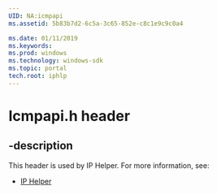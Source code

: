 ```yaml
---
UID: NA:icmpapi
ms.assetid: 5b83b7d2-6c5a-3c65-852e-c8c1e9c9c0a4

ms.date: 01/11/2019
ms.keywords: 
ms.prod: windows
ms.technology: windows-sdk
ms.topic: portal
tech.root: iphlp
---
```


# Icmpapi.h header


## -description


This header is used by IP Helper. For more information, see:

- [IP Helper](../_iphlp/index.md)

